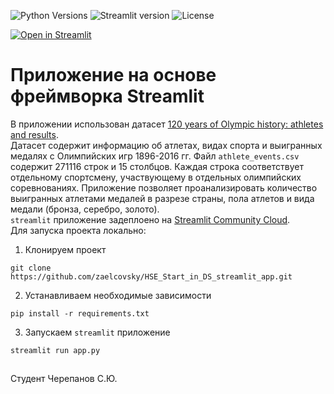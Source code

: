 ![Python Versions](https://img.shields.io/badge/python-3.10--3.11-blue)
![Streamlit version](https://img.shields.io/badge/streamlit-1.33.0-white)
![License](https://img.shields.io/github/license/blackary/st_pages)  
  
[![Open in Streamlit](https://static.streamlit.io/badges/streamlit_badge_black_white.svg)](https://hse-start-in-ds-app.streamlit.app/)

# Приложение на основе фреймворка Streamlit

В приложении использован датасет [120 years of Olympic history: athletes and results](https://www.kaggle.com/datasets/heesoo37/120-years-of-olympic-history-athletes-and-results/data).   
Датасет содержит информацию об атлетах, видах спорта и выигранных медалях с Олимпийских игр 1896-2016 гг. Файл ```athlete_events.csv``` содержит 271116 строк и 15 столбцов. 
Каждая строка соответствует отдельному спортсмену, участвующему в отдельных олимпийских соревнованиях.
Приложение позволяет проанализировать количество выигранных атлетами медалей в разрезе страны, пола атлетов и вида медали (бронза, серебро, золото).  
 ```streamlit``` приложение задеплоено на [Streamlit Community Cloud](https://hse-start-in-ds-app.streamlit.app/).  
Для запуска проекта локально:  
1) Клонируем проект
```shell
git clone https://github.com/zaelcovsky/HSE_Start_in_DS_streamlit_app.git
```
2) Устанавливаем необходимые зависимости
```shell
pip install -r requirements.txt
```
3) Запускаем ```streamlit``` приложениe
```shell
streamlit run app.py
```  
##  
Студент Черепанов С.Ю.